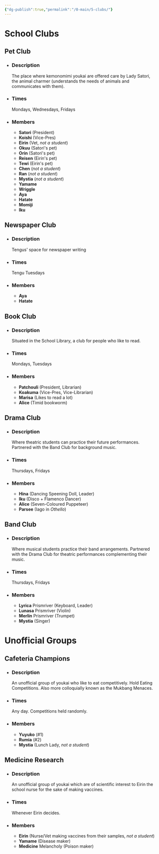 ```yaml
---
{"dg-publish":true,"permalink":"/0-main/5-clubs/"}
---
```


# School Clubs

## Pet Club
- ### Description
	The place where kemonomimi youkai are offered care by Lady Satori, the animal charmer (understands the needs of animals and communicates with them).
- ### Times
	Mondays, Wednesdays, Fridays
- ### Members
	- **Satori** (President)
	- **Koishi** (Vice-Pres)
	- **Eirin** (Vet, *not a student*)
	- **Okuu** (Satori's pet)
	- **Orin** (Satori's pet)
	- **Reisen** (Eirin's pet)
	- **Tewi** (Eirin's pet)
	- **Chen** (*not a student*)
	- **Ran** (*not a student*)
	- **Mystia** (*not a student*)
	- **Yamame**
	- **Wriggle**
	- **Aya**
	- **Hatate**
	- **Momiji**
	- **Iku**
## Newspaper Club
- ### Description
	Tengus' space for newspaper writing
- ### Times
	Tengu Tuesdays
- ### Members
	- **Aya**
	- **Hatate**
## Book Club
- ### Description
	Situated in the School Library, a club for people who like to read.
- ### Times
	Mondays, Tuesdays
- ### Members
	- **Patchouli** (President, Librarian)
	- **Koakuma** (Vice-Pres, Vice-Librarian)
	- **Marisa** (Likes to read a lot)
	- **Alice** (Timid bookworm)
## Drama Club
- ### Description
	Where theatric students can practice their future performances. Partnered with the Band Club for background music.
- ### Times
	Thursdays, Fridays
- ### Members
	- **Hina** (Dancing Speening Doll, Leader)
	- **Iku** (Disco + Flamenco Dancer)
	- **Alice** (Seven-Coloured Puppeteer)
	- **Parsee** (Iago in *Othello*)
## Band Club
- ### Description
	Where musical students practice their band arrangements. Partnered with the Drama Club for theatric performances complementing their music.
- ### Times
	Thursdays, Fridays
- ### Members
	- **Lyrica** Prismriver (Keyboard, Leader)
	- **Lunasa** Prismriver (Violin)
	- **Merlin** Prismriver (Trumpet)
	- **Mystia** (Singer)
# Unofficial Groups
## Cafeteria Champions
- ### Description
	An unofficial group of youkai who like to eat competitively. Hold Eating Competitions. Also more colloquially known as the Mukbang Menaces.
- ### Times
	Any day. Competitions held randomly.
- ### Members
	- **Yuyuko** (#1)
	- **Rumia** (#2)
	- **Mystia** (Lunch Lady, *not a student*)
## Medicine Research
- ### Description
	An unofficial group of youkai which are of scientific interest to Eirin the school nurse for the sake of making vaccines.
- ### Times
	Whenever Eirin decides.
- ### Members
	- **Eirin** (Nurse/Vet making vaccines from their samples, *not a student*)
	- **Yamame** (Disease maker)
	- **Medicine** Melancholy (Poison maker)